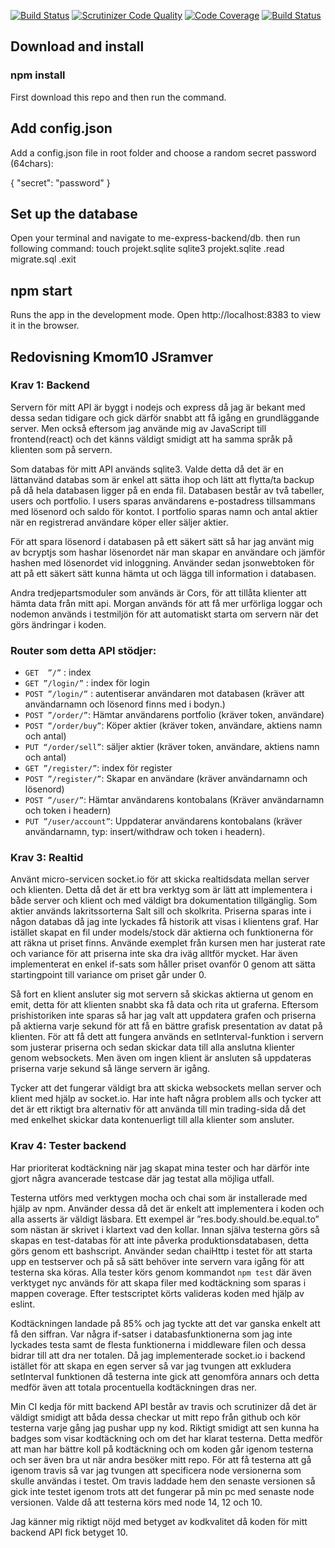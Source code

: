 [![Build Status](https://travis-ci.org/bjorn-87/trading-backend.svg?branch=master)](https://travis-ci.org/bjorn-87/trading-backend) [![Scrutinizer Code Quality](https://scrutinizer-ci.com/g/bjorn-87/trading-backend/badges/quality-score.png?b=master)](https://scrutinizer-ci.com/g/bjorn-87/trading-backend/?branch=master) [![Code Coverage](https://scrutinizer-ci.com/g/bjorn-87/trading-backend/badges/coverage.png?b=master)](https://scrutinizer-ci.com/g/bjorn-87/trading-backend/?branch=master) [![Build Status](https://scrutinizer-ci.com/g/bjorn-87/trading-backend/badges/build.png?b=master)](https://scrutinizer-ci.com/g/bjorn-87/trading-backend/build-status/master)

## Download and install
### npm install
First download this repo and then run the command.

## Add config.json
Add a config.json file in root folder and choose a random secret password (64chars):

{
    "secret": "password"
}

## Set up the database
Open your terminal and navigate to me-express-backend/db. then run following command:
touch projekt.sqlite
sqlite3 projekt.sqlite
.read migrate.sql
.exit

## npm start
Runs the app in the development mode. Open http://localhost:8383 to view it in the browser.

## Redovisning Kmom10 JSramver

### Krav 1: Backend
Servern för mitt API är byggt i nodejs och express då jag är bekant med dessa sedan tidigare och gick därför snabbt att få igång en grundläggande server.  Men också eftersom jag använde mig av JavaScript till frontend(react) och det känns väldigt smidigt att ha samma språk på klienten som på servern.

Som databas för mitt API används sqlite3. Valde detta då det är en lättanvänd databas som är enkel att sätta ihop och lätt att flytta/ta backup på då hela databasen ligger på en enda fil. Databasen består av två tabeller, users och portfolio. I users sparas användarens e-postadress tillsammans med lösenord och saldo för kontot. I portfolio sparas namn och antal aktier när en registrerad användare köper eller säljer aktier.

För att spara lösenord i databasen på ett säkert sätt så har jag använt mig av bcryptjs som hashar lösenordet när man skapar en användare och jämför hashen med lösenordet vid inloggning.
Använder sedan jsonwebtoken för att på ett säkert sätt kunna hämta ut och lägga till information i databasen.

Andra tredjepartsmoduler som används är Cors, för att tillåta klienter att hämta data från mitt api. Morgan används för att få mer urförliga loggar och nodemon används i testmiljön för att automatiskt starta om servern när det görs ändringar i koden.

### Router som detta API stödjer:
* `GET  ”/”` : index
* `GET ”/login/”` : index för login
* `POST ”/login/”` : autentiserar användaren mot databasen (kräver att användarnamn och lösenord finns med i bodyn.)
* `POST ”/order/”`: Hämtar användarens portfolio (kräver token, användare)
* `POST ”/order/buy”`: Köper aktier (kräver token, användare, aktiens namn och antal)
* `PUT “/order/sell”`: säljer aktier (kräver token, användare, aktiens namn och antal)
* `GET ”/register/”`: index för register
* `POST ”/register/”`: Skapar en användare (kräver användarnamn och lösenord)
* `POST ”/user/”`: Hämtar användarens kontobalans (Kräver användarnamn och token i headern)
* `PUT ”/user/account”`: Uppdaterar användarens kontobalans (kräver användarnamn, typ: insert/withdraw och token i headern).

### Krav 3: Realtid
Använt micro-servicen socket.io för att skicka realtidsdata mellan server och klienten. Detta då det är ett bra verktyg som är lätt att implementera i både server och klient och med väldigt bra dokumentation tillgänglig.
Som aktier används lakritssorterna Salt sill och skolkrita.
Priserna sparas inte i någon databas då jag inte lyckades få historik att visas i klientens graf.
Har istället skapat en fil under models/stock där aktierna och funktionerna för att räkna ut priset finns.
Använde exemplet från kursen men har justerat rate och variance för att priserna inte ska dra iväg alltför mycket. Har även implementerat en enkel if-sats som håller priset ovanför 0 genom att sätta startingpoint till variance om priset går under 0.

Så fort en klient ansluter sig mot servern så skickas aktierna ut genom en emit, detta för att klienten snabbt ska få data och rita ut graferna. Eftersom prishistoriken inte sparas så har jag valt att uppdatera grafen och priserna på aktierna varje sekund för att få en bättre grafisk presentation av datat på klienten. För att få dett att fungera används en setInterval-funktion i servern som justerar priserna och sedan skickar data till alla anslutna klienter genom websockets. Men även om ingen klient är ansluten så uppdateras priserna varje sekund så länge servern är igång.

Tycker att det fungerar väldigt bra att skicka websockets mellan server och klient med hjälp av socket.io. Har inte haft några problem alls och tycker att det är ett riktigt bra alternativ för att använda till min trading-sida då det med enkelhet skickar data kontenuerligt till alla klienter som ansluter.


### Krav 4: Tester backend
Har prioriterat kodtäckning när jag skapat mina tester och har därför inte gjort några avancerade testcase där jag testat alla möjliga utfall.

Testerna utförs med verktygen mocha och chai som är installerade med hjälp av npm. Använder dessa då det är enkelt att implementera i koden och alla asserts är väldigt läsbara. Ett exempel är ”res.body.should.be.equal.to” som nästan är skrivet i klartext vad den kollar.
Innan själva testerna görs så skapas en test-databas för att inte påverka produktionsdatabasen, detta görs genom ett bashscript.
Använder sedan chaiHttp i testet för att starta upp en testserver och på så sätt behöver inte servern vara igång för att testerna ska köras.
Alla tester körs genom kommandot `npm test` där även verktyget nyc används för att skapa filer med kodtäckning som sparas i mappen coverage. Efter testscriptet körts valideras koden med hjälp av eslint.

Kodtäckningen landade på 85% och jag tyckte att det var ganska enkelt att få den siffran. Var några if-satser i databasfunktionerna som jag inte lyckades testa samt de flesta funktionerna i middleware filen och dessa bidrar till att dra ner totalen.
Då jag implementerade socket.io i backend istället för att skapa en egen server så var jag tvungen att exkludera setInterval funktionen då testerna inte gick att genomföra annars och detta medför även att totala procentuella kodtäckningen dras ner. 

Min CI kedja för mitt backend API består av travis och scrutinizer då det är väldigt smidigt att båda dessa checkar ut mitt repo från github och kör testerna varje gång jag pushar upp ny kod. Riktigt smidigt att sen kunna ha badges som visar kodtäckning och om det har klarat testerna. Detta medför att man har bättre koll på kodtäckning och om koden går igenom testerna och ser även bra ut när andra besöker mitt repo. 
För att få testerna att gå igenom travis så var jag tvungen att specificera node versionerna som skulle användas i testet. Om travis laddade hem den senaste versionen så gick inte testet igenom trots att det fungerar på min pc med senaste node versionen. Valde då att testerna körs med node 14, 12 och 10.  

Jag känner mig riktigt nöjd med betyget av kodkvalitet då koden för mitt backend API fick betyget 10.
